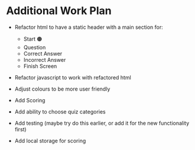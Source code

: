 # Additional Work Plan

- Refactor html to have a static header with a main section for:

  - Start 🟠
  - Question
  - Correct Answer
  - Incorrect Answer
  - Finish Screen

- Refactor javascript to work with refactored html

- Adjust colours to be more user friendly

- Add Scoring

- Add ability to choose quiz categories

- Add testing (maybe try do this earlier, or add it for the new functionality first)

- Add local storage for scoring
